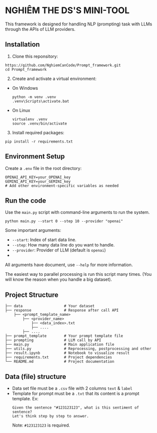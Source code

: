 # NGHIÊM THE DS'S MINI-TOOL

This framework is designed for handling NLP (prompting) task with LLMs through the APIs of LLM providers.
## Installation
1. Clone this reponsitory:

```
https://github.com/NghiemCanCode/Prompt_framework.git
cd Prompt_framework
```
2. Create and activate a virtual environment:
- On Windows
    ```
    python -m venv .venv
    .venv\Scripts\activate.bat
    ```
- On Linux
    ```
    virtualenv .venv
    source .venv/bin/activate
    ```
3. Install required packages:

  ```
  pip install -r requirements.txt
  ```
## Environment Setup
Create a `.env` file in the root directory:
```
OPENAI_API_KEY=your_OPENAI_key
GEMINI_API_KEY=your_GEMINI_key
# Add other environment-specific variables as needed
```
## Run the code
Use the ```main.py``` script with command-line arguments to run the system.
```
python main.py --start 0 --step 10 --provider "openai"
```
Some important arguments:
- ``--start``: Index of start data line.
- ``--step``: How many data line do you want to handle.
- ``--provider``: Provider of LLM (default is ``openai``)
- 
All arguments have document, use ```--help``` for more information.

The easiest way to parallel processing is run this script many times. (You will know the reason when you handle a big dataset).

## Project Structure
```
├── data                   # Your dataset
├── response               # Response after call API
    ├── <prompt_template_name>
        ├── <provider_name>
            ├── <data_index>.txt
            ├── ....
        ├── ....
├── prompt_template        # Your prompt template file
├── prompting              # LLM call by API
├── main.py                # Main application file
├── utils.py               # Reprocessing, postprocessing and other
├── result.ipynb           # Notebook to visualize result
├── requirements.txt       # Project dependencies
└── README.md              # Project documentation
```
## Data (file) structure
- Data set file must be a ```.csv``` file with 2 columns ```text``` & ```label```
- Template for prompt must be a ```.txt``` that its content is a prompt template. Ex:
    ```
  Given the sentence "#123123123", what is this sentiment of sentence?
  Let's think step by step to answer.
    ```
  Note: ```#123123123``` is required.